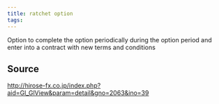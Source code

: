 ```yaml
---
title: ratchet option
tags: 
---
```


Option to complete the option periodically during the option period and enter into a contract with new terms and conditions

## Source
http://hirose-fx.co.jp/index.php?aid=Gl_GlView&param=detail&gno=2063&ino=39